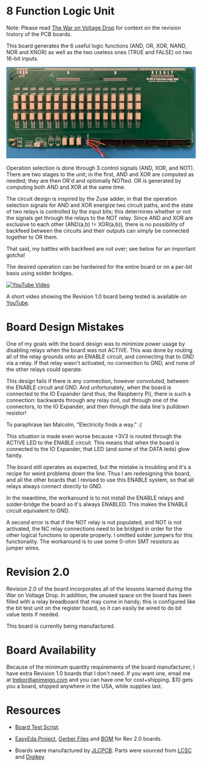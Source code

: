# 8 Function Logic Unit

Note: Please read [The War on Voltage Drop](Voltage.md) for context on the revision history of the PCB boards.

This board generates the 6 useful logic functions (AND, OR, XOR, NAND, NOR and XNOR) as well as the two useless ones (TRUE and FALSE) on two 16-bit inputs.

![16 Bit Logic Unit 1.0](/Images/LogicUnit.jpg)

Operation selection is done through 3 control signals (AND, XOR, and NOT). There are two stages to the unit; in the first, AND and XOR are computed as needed;
they are then OR'd and optionally NOTted. OR is generated by computing both AND and XOR at the same time.

The circuit design is inspired by the Zuse adder, in that the operation selection signals for AND and XOR energize two circuit paths, and the state of two relays
is controlled by the input bits; this determines whether or not the signals get through the relays to the NOT relay. Since AND and XOR are exclusive to each other
(AND(a,b) != XOR(a,b)), there is no possibility of backfeed between the circuits and their outputs can simply be connected together to OR them.

That said, my battles with backfeed are not over; see below for an important gotcha!

The desired operation can be hardwired for the entire board or on a per-bit basis using solder bridges.

[![YouTube Video](https://img.youtube.com/vi/KSzZ73obGIc/0.jpg)](https://youtu.be/KSzZ73obGIc)

A short video showing the Revision 1.0 board being tested is available on [YouTube](https://youtu.be/KSzZ73obGIc).

# Board Design Mistakes

One of my goals with the board design was to minimize power usage by disabling relays when the board was not ACTIVE. This was done by routing all of the relay grounds onto
an ENABLE circuit, and connecting that to GND via a relay. If that relay wasn't activated, no connection to GND, and none of the other relays could operate.

This design fails if there is any connection, however convoluted, between the ENABLE circuit and GND. And unfortunately, when the board is connected to the IO Expander (and thus,
the Raspberry Pi), there is such a connection: backwards through any relay coil, out through one of the connectors, to the IO Expander, and then through the data line's pulldown
resistor!

To paraphrase Ian Malcolm, "Electricity finds a way." :(

This situation is made even worse because +3V3 is routed through the ACTIVE LED to the ENABLE circuit. This means that when the board is connected to the IO Expander, that LED
(and some of the DATA leds) glow faintly.

The board still operates as expected, but the mistake is troubling and it's a recipe for weird problems down the line. Thus I am redesigning this board, and all the other boards
that I revised to use this ENABLE system, so that all relays always connect directly to GND.

In the meantime, the workaround is to not install the ENABLE relays and solder-bridge the board so it's always ENABLED. This makes the ENABLE circuit equivalent to GND.

A second error is that if the NOT relay is not populated, and NOT is not activated, the NC relay connections need to be bridged in order for the other logical functions to operate properly. I omitted solder jumpers for this functionality. The workaround is to use some 0-ohm SMT resistors as jumper wires.

# Revision 2.0

Revision 2.0 of the board incorporates all of the lessons learned during the War on Voltage Drop. In addition, the unused space on the board has been filled with a relay breadboard that may come in handy; this is configured like the bit test unit on the register board, so it can easily be wired to do bit value tests if needed.

This board is currently being manufactured.

# Board Availability

Because of the minimum quantity requirements of the board manufacturer, I have extra Revision 1.0 boards that I don't need. If you want one, email me at trebor@animeigo.com and you can have one for cost+shipping. $10 gets you a board, shipped anywhere in the USA, while supplies last.

# Resources

* [Board Test Script](/HardwareTests/LogicUnit.py).

* [EasyEda Project](https://easyeda.com/MadOverlord/relay-boolean-logic-unit), [Gerber Files](/Gerber/Logic_Rev_2.0.zip) and [BOM](/BOMs/Logic_Rev_2.0.zip) for Rev 2.0 boards.

* Boards were manufactured by [JLCPCB](https://jlcpcb.com/). Parts were sourced from [LCSC](https://lcsc.com/) and [Digikey](https://www.digikey.com/).
